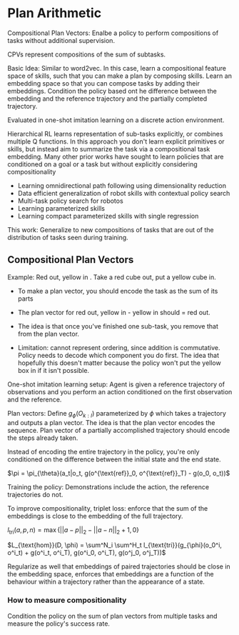# Plan Arithmetic

Compositional Plan Vectors: Enalbe a policy to perform compositions of tasks without additional supervision.

CPVs represent compositions of the sum of subtasks.

Basic Idea: Similar to word2vec. In this case, learn a compositional feature space of skills,
such that you can make a plan by composing skills. Learn an embedding space so that you can compose tasks
by adding their embeddings. Condition the policy based ont he difference between the embedding and the
reference trajectory and the partially completed trajectory.

Evaluated in one-shot imitation learning on a discrete action environment.

Hierarchical RL learns representation of sub-tasks explicitly, or combines multiple Q functions. In
this approach you don't learn explicit primitives or skills, but instead aim to summarize the task via
a compositional task embedding. Many other prior works have sought to learn policies that are
conditioned on a goal or a task but without explicitly considering compositionality

  - Learning omnidirectional path following using dimensionality reduction
  - Data efficient generalization of robot skills with contextual policy search
  - Multi-task policy search for robotos
  - Learning parameterized skills
  - Learning compact parameterized skills with single regression

This work: Generalize to new compositions of tasks that are out of the distribution of tasks
seen during training.

## Compositional Plan Vectors

Example: Red out, yellow in . Take a red cube out, put a yellow cube in.
 - To make a plan vector, you should encode the task as the sum of its parts
 - The plan vector for red out, yellow in - yellow in should = red out.
 - The idea is that once you've finished one sub-task, you remove that from
   the plan vector.

 - Limitation: cannot represent ordering, since addition is commutative. Policy
   needs to decode which component you do first. The idea that hopefully this
   doesn't matter because the policy won't put the yellow box in if it isn't possible.


One-shot imitation learning setup: Agent is given a reference trajectory of observations
and you perform an action conditioned on the first observation and the reference.

Plan vectors: Define $g_{\phi}(O_{k:l})$ parameterized by $\phi$ which takes a trajectory
and outputs a plan vector. The idea is that the plan vector encodes the sequence. Plan vector
of a partially accomplished trajectory should encode the steps already taken.

Instead of encoding the entire trajectory in the policy, you're only conditioned on the difference
between the initial state and the end state.

$\pi = \pi_{\theta}(a_t|o_t, g(o^{\text{ref}}_0, o^{\text{ref}}_T) - g(o_0, o_t))\$

Training the policy: Demonstrations include the action, the reference trajectories do not.

To improve compositionality, triplet loss: enforce that the sum of the embeddings is
close to the embedding of the full trajectory.

$l_{\text{tri}}(a, p, n) = \max\{||a -p||_2 - ||a - n||_2 + 1, 0 \}$

$L_{\text{hom}}(D, \phi) = \sum^N_i \sum^H_t l_{\text{tri}}(g_{\phi}(o_0^i, o^i_t) + g(o^i_t, o^i_T), g(o^i_0, o^i_T), g(o^j_0, o^j_T))$

Regularize as well that embeddings of paired trajectories should be close in
the embedding space, enforces that embeddings are a function of the
behaviour within a trajectory rather than the appearance of a state.

### How to measure compositionality

Condition the policy on the sum of plan vectors from multiple tasks and measure the policy's success rate.

